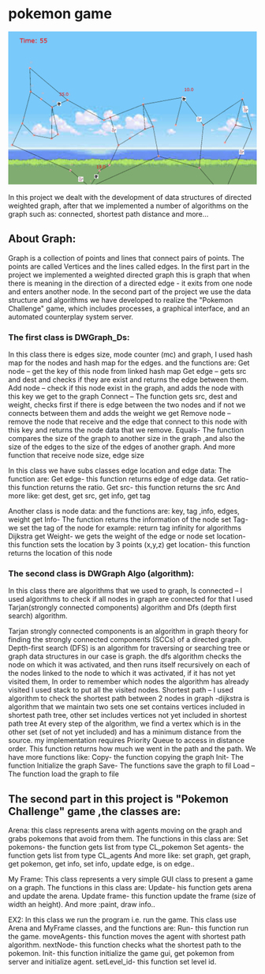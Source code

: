 # pokemon game

![alt text](https://github.com/StavRada/GraphD/blob/master/data/Game.png)

 In this project we dealt with the development of data structures of directed weighted graph, after that we implemented a number of algorithms on the graph such as: connected, shortest path distance and more…
## About Graph:
 Graph is a collection of points and lines that connect pairs of points.
The points are called Vertices and the lines called edges.
In the first part in the project we implemented a weighted directed graph this is graph that when there is meaning in the direction of a directed edge - it exits from one node and enters another node. 
In the second part of the project we use the data structure and algorithms we have developed to realize the "Pokemon Challenge" game, which includes processes, a graphical interface, and an automated counterplay system server.

### The first class is DWGraph_Ds:
In this class there is edges size, mode counter (mc) and graph, I used hash map for the nodes and hash map for the edges.
and the functions are:
Get node – get the key of this node from linked hash map
Get edge – gets src and dest and checks if they are exist and returns the edge between them. 
Add node – check if this node exist in the graph, and adds the node with this key we get to the graph
Connect – The function gets src, dest and weight, checks first if there is edge between the two nodes and if not we connects between them and adds the weight we get
Remove node – remove the node that receive and the edge that connect to this node with this key and returns the node data that we remove.
Equals- The function compares the size of the graph to another size in the graph ,and also the size of the edges to the size of the edges of another graph.
And more function that receive node size, edge size

In this class we have subs classes edge location and edge data:
The function are:
Get edge- this function returns edge of edge data.
Get ratio- this function returns the ratio. 
Get src- this function returns the src
And more like: get dest, get src, get info, get tag

Another class is node data:
 and the functions are: key, tag ,info, edges, weight 
get Info- The function returns the information of the node
set Tag- we set the tag of the node for example: return tag infinity for algorithms Dijkstra
get Weight- we gets the weight of the edge or node
set location- this function sets the location by 3 points (x,y,z)
get location- this function returns the location of this node

### The second class is DWGraph Algo (algorithm):
In this class there are algorithms that we used to graph,
Is connected – I used algorithms to check if all nodes in graph are connected for that I used Tarjan(strongly connected components) algorithm and  Dfs (depth first search) algorithm. 
 
Tarjan strongly connected components is an algorithm in graph theory for finding the strongly connected components (SCCs) of a directed graph. 
Depth-first search (DFS) is an algorithm for traversing or searching tree or graph data structures in our case is graph.
 the dfs algorithm checks the node on which it was activated, and then runs itself recursively on each of the nodes linked to the node to which it was activated, if it has not yet visited them, In order to remember which nodes the algorithm has already visited I used stack to put all the visited nodes.
Shortest path – I used algorithm to check the shortest path between 2 nodes in graph -dijkstra is algorithm that we maintain two sets one set contains vertices included in shortest path tree, other set includes vertices not yet included in shortest path tree At every step of the algorithm, we find a vertex which is in the other set (set of not yet included) and has a minimum distance from the source. 
 my implementation requires Priority Queue to access in distance order.
This function returns how much we went in the path and the path.
We have more functions like:
Copy- the function copying the graph
Init- The function Initialize the graph
Save- The functions save the graph to fil
Load – The function load the graph to file

## The second part in  this project is "Pokemon Challenge" game ,the classes are: 
Arena: this class represents arena with agents moving on the graph and grabs pokemons that avoid from them. The functions in this class are: 
Set pokemons- the function gets list from type CL_pokemon
Set agents- the function gets list from type CL_agents
And more like: set graph, get graph, get pokemon, get info, set info, update edge, is on edge..

My Frame: This class represents a very simple GUI class to present a game on a graph. 
The functions in this class are: 
Update- his function gets arena and update the arena.
Update frame- this function update the frame (size of width an height).
And more :paint, draw info..

EX2: In this class we run the program i.e. run the game.
This class use Arena and MyFrame classes, and the functions are:
Run- this function run the game.
moveAgents- this function moves the agent with shortest path algorithm.
nextNode- this function checks what the shortest path to the pokemon.
Init- this function initialize the game gui, get pokemon from server and initialize agent.
setLevel_id- this function set level id.

